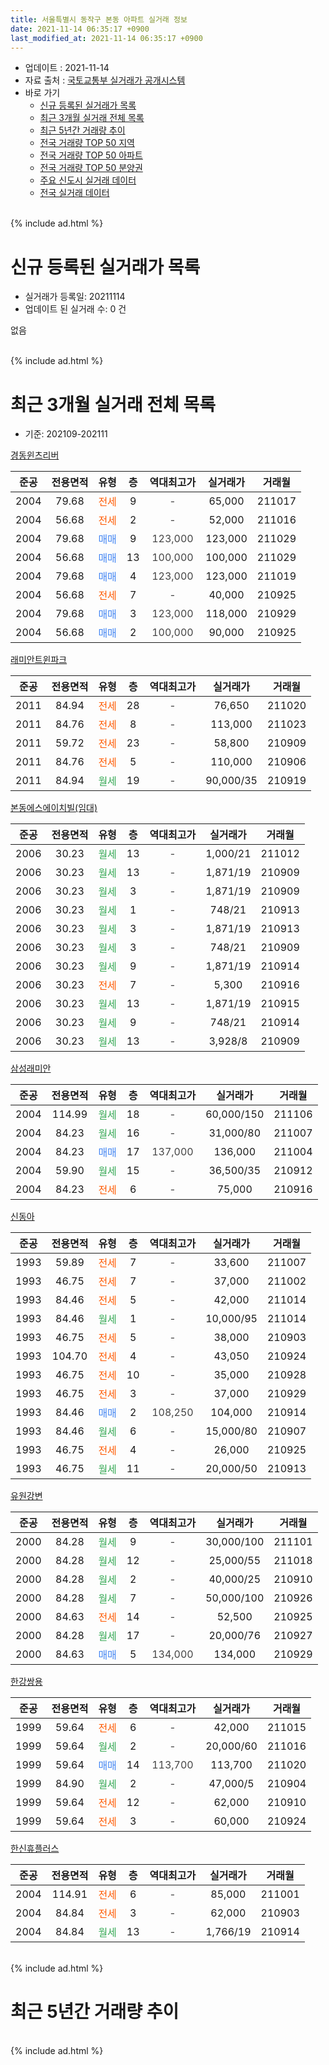 ```yaml
---
title: 서울특별시 동작구 본동 아파트 실거래 정보
date: 2021-11-14 06:35:17 +0900
last_modified_at: 2021-11-14 06:35:17 +0900
---
```


* 업데이트 : 2021-11-14
* 자료 출처 : [국토교통부 실거래가 공개시스템](http://rt.molit.go.kr)
* 바로 가기
    * [신규 등록된 실거래가 목록](#신규-등록된-실거래가-목록)
    * [최근 3개월 실거래 전체 목록](#최근-3개월-실거래-전체-목록)
    * [최근 5년간 거래량 추이](#최근-5년간-거래량-추이)
    * [전국 거래량 TOP 50 지역](https://inasie.github.io/apt-trade-info/최근-3개월-전국에서-가장-거래가-많이-발생한-지역)
    * [전국 거래량 TOP 50 아파트](https://inasie.github.io/apt-trade-info/최근-3개월-전국에서-가장-거래가-많이-발생한-아파트)
    * [전국 거래량 TOP 50 분양권](https://inasie.github.io/apt-trade-info/최근-3개월-전국에서-가장-거래가-많이-발생한-분양권)
    * [주요 신도시 실거래 데이터](https://inasie.github.io/apt-trade-info/주요-신도시)
    * [전국 실거래 데이터](https://inasie.github.io/apt-trade-info/전국)
<br>
{% include ad.html %}
<br>

# 신규 등록된 실거래가 목록
* 실거래가 등록일: 20211114
* 업데이트 된 실거래 수: 0 건

없음

<br>
{% include ad.html %}
<br>

# 최근 3개월 실거래 전체 목록
* 기준: 202109-202111


[경동윈츠리버](https://search.naver.com/search.naver?query=%EC%84%9C%EC%9A%B8%ED%8A%B9%EB%B3%84%EC%8B%9C+%EB%8F%99%EC%9E%91%EA%B5%AC+%EB%B3%B8%EB%8F%99+%EA%B2%BD%EB%8F%99%EC%9C%88%EC%B8%A0%EB%A6%AC%EB%B2%84)

|준공|전용면적|유형|층|역대최고가|실거래가|거래월|
|:---:|:---:|:---:|:---:|:---:|:---:|:---:|
|2004|79.68|<span style="color:#ff5a00">전세</span>|9|<span style="color:#444444">-</span>|65,000|211017|
|2004|56.68|<span style="color:#ff5a00">전세</span>|2|<span style="color:#444444">-</span>|52,000|211016|
|2004|79.68|<span style="color:#4285f3">매매</span>|9|<span style="color:#444444">123,000</span>|123,000|211029|
|2004|56.68|<span style="color:#4285f3">매매</span>|13|<span style="color:#444444">100,000</span>|100,000|211029|
|2004|79.68|<span style="color:#4285f3">매매</span>|4|<span style="color:#444444">123,000</span>|123,000|211019|
|2004|56.68|<span style="color:#ff5a00">전세</span>|7|<span style="color:#444444">-</span>|40,000|210925|
|2004|79.68|<span style="color:#4285f3">매매</span>|3|<span style="color:#444444">123,000</span>|118,000|210929|
|2004|56.68|<span style="color:#4285f3">매매</span>|2|<span style="color:#444444">100,000</span>|90,000|210925|

[래미안트윈파크](https://search.naver.com/search.naver?query=%EC%84%9C%EC%9A%B8%ED%8A%B9%EB%B3%84%EC%8B%9C+%EB%8F%99%EC%9E%91%EA%B5%AC+%EB%B3%B8%EB%8F%99+%EB%9E%98%EB%AF%B8%EC%95%88%ED%8A%B8%EC%9C%88%ED%8C%8C%ED%81%AC)

|준공|전용면적|유형|층|역대최고가|실거래가|거래월|
|:---:|:---:|:---:|:---:|:---:|:---:|:---:|
|2011|84.94|<span style="color:#ff5a00">전세</span>|28|<span style="color:#444444">-</span>|76,650|211020|
|2011|84.76|<span style="color:#ff5a00">전세</span>|8|<span style="color:#444444">-</span>|113,000|211023|
|2011|59.72|<span style="color:#ff5a00">전세</span>|23|<span style="color:#444444">-</span>|58,800|210909|
|2011|84.76|<span style="color:#ff5a00">전세</span>|5|<span style="color:#444444">-</span>|110,000|210906|
|2011|84.94|<span style="color:#34a853">월세</span>|19|<span style="color:#444444">-</span>|90,000/35|210919|

[본동에스에이치빌(임대)](https://search.naver.com/search.naver?query=%EC%84%9C%EC%9A%B8%ED%8A%B9%EB%B3%84%EC%8B%9C+%EB%8F%99%EC%9E%91%EA%B5%AC+%EB%B3%B8%EB%8F%99+%EB%B3%B8%EB%8F%99%EC%97%90%EC%8A%A4%EC%97%90%EC%9D%B4%EC%B9%98%EB%B9%8C%28%EC%9E%84%EB%8C%80%29)

|준공|전용면적|유형|층|역대최고가|실거래가|거래월|
|:---:|:---:|:---:|:---:|:---:|:---:|:---:|
|2006|30.23|<span style="color:#34a853">월세</span>|13|<span style="color:#444444">-</span>|1,000/21|211012|
|2006|30.23|<span style="color:#34a853">월세</span>|13|<span style="color:#444444">-</span>|1,871/19|210909|
|2006|30.23|<span style="color:#34a853">월세</span>|3|<span style="color:#444444">-</span>|1,871/19|210909|
|2006|30.23|<span style="color:#34a853">월세</span>|1|<span style="color:#444444">-</span>|748/21|210913|
|2006|30.23|<span style="color:#34a853">월세</span>|3|<span style="color:#444444">-</span>|1,871/19|210913|
|2006|30.23|<span style="color:#34a853">월세</span>|3|<span style="color:#444444">-</span>|748/21|210909|
|2006|30.23|<span style="color:#34a853">월세</span>|9|<span style="color:#444444">-</span>|1,871/19|210914|
|2006|30.23|<span style="color:#ff5a00">전세</span>|7|<span style="color:#444444">-</span>|5,300|210916|
|2006|30.23|<span style="color:#34a853">월세</span>|13|<span style="color:#444444">-</span>|1,871/19|210915|
|2006|30.23|<span style="color:#34a853">월세</span>|9|<span style="color:#444444">-</span>|748/21|210914|
|2006|30.23|<span style="color:#34a853">월세</span>|13|<span style="color:#444444">-</span>|3,928/8|210909|

[삼성래미안](https://search.naver.com/search.naver?query=%EC%84%9C%EC%9A%B8%ED%8A%B9%EB%B3%84%EC%8B%9C+%EB%8F%99%EC%9E%91%EA%B5%AC+%EB%B3%B8%EB%8F%99+%EC%82%BC%EC%84%B1%EB%9E%98%EB%AF%B8%EC%95%88)

|준공|전용면적|유형|층|역대최고가|실거래가|거래월|
|:---:|:---:|:---:|:---:|:---:|:---:|:---:|
|2004|114.99|<span style="color:#34a853">월세</span>|18|<span style="color:#444444">-</span>|60,000/150|211106|
|2004|84.23|<span style="color:#34a853">월세</span>|16|<span style="color:#444444">-</span>|31,000/80|211007|
|2004|84.23|<span style="color:#4285f3">매매</span>|17|<span style="color:#444444">137,000</span>|136,000|211004|
|2004|59.90|<span style="color:#34a853">월세</span>|15|<span style="color:#444444">-</span>|36,500/35|210912|
|2004|84.23|<span style="color:#ff5a00">전세</span>|6|<span style="color:#444444">-</span>|75,000|210916|

[신동아](https://search.naver.com/search.naver?query=%EC%84%9C%EC%9A%B8%ED%8A%B9%EB%B3%84%EC%8B%9C+%EB%8F%99%EC%9E%91%EA%B5%AC+%EB%B3%B8%EB%8F%99+%EC%8B%A0%EB%8F%99%EC%95%84)

|준공|전용면적|유형|층|역대최고가|실거래가|거래월|
|:---:|:---:|:---:|:---:|:---:|:---:|:---:|
|1993|59.89|<span style="color:#ff5a00">전세</span>|7|<span style="color:#444444">-</span>|33,600|211007|
|1993|46.75|<span style="color:#ff5a00">전세</span>|7|<span style="color:#444444">-</span>|37,000|211002|
|1993|84.46|<span style="color:#ff5a00">전세</span>|5|<span style="color:#444444">-</span>|42,000|211014|
|1993|84.46|<span style="color:#34a853">월세</span>|1|<span style="color:#444444">-</span>|10,000/95|211014|
|1993|46.75|<span style="color:#ff5a00">전세</span>|5|<span style="color:#444444">-</span>|38,000|210903|
|1993|104.70|<span style="color:#ff5a00">전세</span>|4|<span style="color:#444444">-</span>|43,050|210924|
|1993|46.75|<span style="color:#ff5a00">전세</span>|10|<span style="color:#444444">-</span>|35,000|210928|
|1993|46.75|<span style="color:#ff5a00">전세</span>|3|<span style="color:#444444">-</span>|37,000|210929|
|1993|84.46|<span style="color:#4285f3">매매</span>|2|<span style="color:#444444">108,250</span>|104,000|210914|
|1993|84.46|<span style="color:#34a853">월세</span>|6|<span style="color:#444444">-</span>|15,000/80|210907|
|1993|46.75|<span style="color:#ff5a00">전세</span>|4|<span style="color:#444444">-</span>|26,000|210925|
|1993|46.75|<span style="color:#34a853">월세</span>|11|<span style="color:#444444">-</span>|20,000/50|210913|


<script async src="//pagead2.googlesyndication.com/pagead/js/adsbygoogle.js"></script>
<!-- 기본 -->
<ins class="adsbygoogle"
     style="display:block"
     data-ad-client="ca-pub-2446590836940007"
     data-ad-slot="1659523306"
     data-ad-format="auto"
     data-full-width-responsive="true"></ins>
<script>
(adsbygoogle = window.adsbygoogle || []).push({});
</script>


[유원강변](https://search.naver.com/search.naver?query=%EC%84%9C%EC%9A%B8%ED%8A%B9%EB%B3%84%EC%8B%9C+%EB%8F%99%EC%9E%91%EA%B5%AC+%EB%B3%B8%EB%8F%99+%EC%9C%A0%EC%9B%90%EA%B0%95%EB%B3%80)

|준공|전용면적|유형|층|역대최고가|실거래가|거래월|
|:---:|:---:|:---:|:---:|:---:|:---:|:---:|
|2000|84.28|<span style="color:#34a853">월세</span>|9|<span style="color:#444444">-</span>|30,000/100|211101|
|2000|84.28|<span style="color:#34a853">월세</span>|12|<span style="color:#444444">-</span>|25,000/55|211018|
|2000|84.28|<span style="color:#34a853">월세</span>|2|<span style="color:#444444">-</span>|40,000/25|210910|
|2000|84.28|<span style="color:#34a853">월세</span>|7|<span style="color:#444444">-</span>|50,000/100|210926|
|2000|84.63|<span style="color:#ff5a00">전세</span>|14|<span style="color:#444444">-</span>|52,500|210925|
|2000|84.28|<span style="color:#34a853">월세</span>|17|<span style="color:#444444">-</span>|20,000/76|210927|
|2000|84.63|<span style="color:#4285f3">매매</span>|5|<span style="color:#444444">134,000</span>|134,000|210929|

[한강쌍용](https://search.naver.com/search.naver?query=%EC%84%9C%EC%9A%B8%ED%8A%B9%EB%B3%84%EC%8B%9C+%EB%8F%99%EC%9E%91%EA%B5%AC+%EB%B3%B8%EB%8F%99+%ED%95%9C%EA%B0%95%EC%8C%8D%EC%9A%A9)

|준공|전용면적|유형|층|역대최고가|실거래가|거래월|
|:---:|:---:|:---:|:---:|:---:|:---:|:---:|
|1999|59.64|<span style="color:#ff5a00">전세</span>|6|<span style="color:#444444">-</span>|42,000|211015|
|1999|59.64|<span style="color:#34a853">월세</span>|2|<span style="color:#444444">-</span>|20,000/60|211016|
|1999|59.64|<span style="color:#4285f3">매매</span>|14|<span style="color:#444444">113,700</span>|113,700|211020|
|1999|84.90|<span style="color:#34a853">월세</span>|2|<span style="color:#444444">-</span>|47,000/5|210904|
|1999|59.64|<span style="color:#ff5a00">전세</span>|12|<span style="color:#444444">-</span>|62,000|210910|
|1999|59.64|<span style="color:#ff5a00">전세</span>|3|<span style="color:#444444">-</span>|60,000|210924|

[한신휴플러스](https://search.naver.com/search.naver?query=%EC%84%9C%EC%9A%B8%ED%8A%B9%EB%B3%84%EC%8B%9C+%EB%8F%99%EC%9E%91%EA%B5%AC+%EB%B3%B8%EB%8F%99+%ED%95%9C%EC%8B%A0%ED%9C%B4%ED%94%8C%EB%9F%AC%EC%8A%A4)

|준공|전용면적|유형|층|역대최고가|실거래가|거래월|
|:---:|:---:|:---:|:---:|:---:|:---:|:---:|
|2004|114.91|<span style="color:#ff5a00">전세</span>|6|<span style="color:#444444">-</span>|85,000|211001|
|2004|84.84|<span style="color:#ff5a00">전세</span>|3|<span style="color:#444444">-</span>|62,000|210903|
|2004|84.84|<span style="color:#34a853">월세</span>|13|<span style="color:#444444">-</span>|1,766/19|210914|


<br>
{% include ad.html %}
<br>

# 최근 5년간 거래량 추이


<div style="width:100%;">
    <canvas id="deal_progress" height="200"></canvas>
</div>

<script>
new Chart(document.getElementById("deal_progress"), {
    type: 'line',
    data: {
        labels: ['201611','201612','201701','201702','201703','201704','201705','201706','201707','201708','201709','201710','201711','201712','201801','201802','201803','201804','201805','201806','201807','201808','201809','201810','201811','201812','201901','201902','201903','201904','201905','201906','201907','201908','201909','201910','201911','201912','202001','202002','202003','202004','202005','202006','202007','202008','202009','202010','202011','202012','202101','202102','202103','202104','202105','202106','202107','202108','202109','202110','202111'],
        datasets: [{
            label: '매매',
            pointRadius: 1,
            data: [14, 4, 7, 15, 13, 15, 31, 44, 42, 17, 21, 18, 23, 32, 38, 24, 15, 8, 23, 15, 17, 20, 8, 5, 4, 1, 2, 1, 0, 3, 4, 12, 22, 17, 13, 27, 40, 24, 17, 10, 4, 1, 4, 30, 30, 12, 11, 5, 11, 24, 11, 6, 6, 12, 8, 7, 11, 19, 4, 5, 0],
            borderColor: "rgba(255, 201, 14, 1)",
            backgroundColor: "rgba(255, 201, 14, 0.5)",
            fill: false,
            lineTension: 0
        },{
            label: '전월세',
            pointRadius: 1,
            data: [30, 50, 38, 43, 31, 29, 31, 34, 31, 30, 31, 34, 38, 38, 35, 27, 48, 32, 28, 34, 35, 34, 30, 31, 20, 23, 34, 31, 31, 21, 35, 20, 26, 28, 14, 34, 28, 39, 47, 31, 33, 27, 14, 15, 36, 31, 20, 13, 28, 26, 21, 38, 26, 62, 58, 56, 38, 25, 32, 14, 2],
            borderColor: "rgba(0, 141, 185, 1)",
            backgroundColor: "rgba(0, 141, 185, 0.5)",
            fill: false,
            lineTension: 0
        }
        ]
    },
    options: {
        responsive: true,
        title: {
            display: false
        },
        tooltips: {
            mode: 'index',
            intersect: false
        },
        hover: {
            mode: 'nearest',
            intersect: true
        },
        scales: {
            xAxes: [{
                display: true,
                scaleLabel: {
                    display: true,
                    labelString: '년/월'
                }
            }],
            yAxes: [{
                display: true,
                ticks: {
                    suggestedMin: 0,
                },
                scaleLabel: {
                    display: true,
                    labelString: '실거래 수'
                }
            }]
        }
    }
});

</script>


<br>
{% include ad.html %}
<br>

